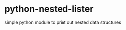 python-nested-lister
====================

simple python module to print out nested data structures
